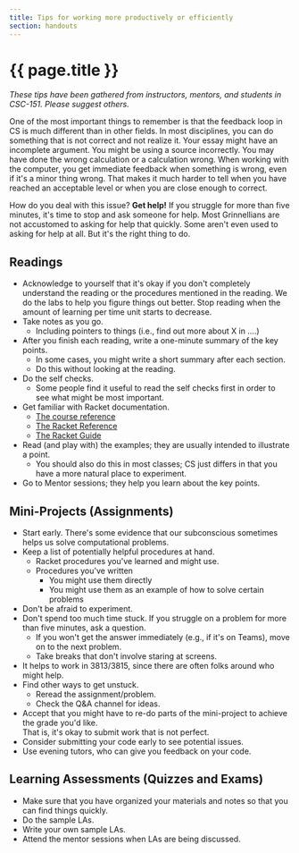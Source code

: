 ```yaml
---
title: Tips for working more productively or efficiently
section: handouts
---
```

# {{ page.title }}

_These tips have been gathered from instructors, mentors, and students in CSC-151.  Please suggest others._

One of the most important things to remember is that the feedback loop in CS is much different than in other fields.
In most disciplines, you can do something that is not correct and not realize it.
Your essay might have an incomplete argument.
You might be using a source incorrectly.
You may have done the wrong calculation or a calculation wrong.
When working with the computer, you get immediate feedback when something is wrong, even if it's a minor thing wrong.
That makes it much harder to tell when you have reached an acceptable level or when you are close enough to correct.

How do you deal with this issue?  **Get help!**  If you struggle for more than five minutes, it's time to stop and ask someone for help.  Most Grinnellians are not accustomed to asking for help that quickly.  Some aren't even used to asking for help at all.  But it's the right thing to do.

## Readings

* Acknowledge to yourself that it's okay if you don't completely understand the reading or the procedures mentioned in the reading.
  We do the labs to help you figure things out better.
  Stop reading when the amount of learning per time unit starts to decrease.
* Take notes as you go.
    * Including pointers to things (i.e., find out more about X in ….)
* After you finish each reading, write a one-minute summary of the key points.
    * In some cases, you might write a short summary after each section.
    * Do this without looking at the reading.
* Do the self checks.
    * Some people find it useful to read the self checks first in order to see what might be most important.
* Get familiar with Racket documentation.
    * [The course reference](https://rebelsky.cs.grinnell.edu/Courses/CSC151/reference/)
    * [The Racket Reference](https://docs.racket-lang.org/reference/)
    * [The Racket Guide](https://docs.racket-lang.org/guide/)
* Read (and play with) the examples; they are usually intended to illustrate a point.
    * You should also do this in most classes; CS just differs in that you have a more natural place to experiment.
* Go to Mentor sessions; they help you learn about the key points.

## Mini-Projects (Assignments)

* Start early.
  There's some evidence that our subconscious sometimes helps us solve computational problems.
* Keep a list of potentially helpful procedures at hand.
    * Racket procedures you've learned and might use.
    * Procedures you've written
        * You might use them directly
        * You might use them as an example of how to solve certain problems
* Don't be afraid to experiment.
* Don't spend too much time stuck.  If you struggle on a problem for more than five minutes, ask a question.  
    * If you won't get the answer immediately (e.g., if it's on Teams), move on to the next problem.
    * Take breaks that don't involve staring at screens.
* It helps to work in 3813/3815, since there are often folks around who might help.
* Find other ways to get unstuck.
    * Reread the assignment/problem.
    * Check the Q&A channel for ideas.
* Accept that you might have to re-do parts of the mini-project to achieve the grade you'd like.  
  That is, it's okay to submit work that is not perfect.
* Consider submitting your code early to see potential issues.
* Use evening tutors, who can give you feedback on your code.

## Learning Assessments (Quizzes and Exams)

* Make sure that you have organized your materials and notes so that you can find things quickly.
* Do the sample LAs.
* Write your own sample LAs.
* Attend the mentor sessions when LAs are being discussed.


